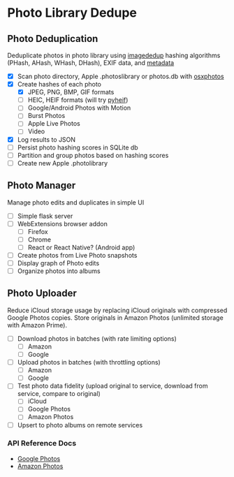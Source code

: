 # Photo Library Dedupe

## Photo Deduplication

Deduplicate photos in photo library using [imagededup](https://idealo.github.io/imagededup/) hashing algorithms (PHash, AHash, WHash, DHash), EXIF data, and [metadata](https://github.com/RhetTbull/osxmetadata)

- [x] Scan photo directory, Apple .photoslibrary or photos.db with [osxphotos](https://github.com/RhetTbull/osxphotos)
- [x] Create hashes of each photo
  - [x] JPEG, PNG, BMP, GIF formats
  - [ ] HEIC, HEIF formats (will try [pyheif](https://github.com/david-poirier-csn/pyheif))
  - [ ] Google/Android Photos with Motion
  - [ ] Burst Photos
  - [ ] Apple Live Photos
  - [ ] Video
- [x] Log results to JSON
- [ ] Persist photo hashing scores in SQLite db
- [ ] Partition and group photos based on hashing scores
- [ ] Create new Apple .photolibrary

## Photo Manager

Manage photo edits and duplicates in simple UI

- [ ] Simple flask server
- [ ] WebExtensions browser addon
  - [ ] Firefox
  - [ ] Chrome
  - [ ] React or React Native? (Android app)
- [ ] Create photos from Live Photo snapshots
- [ ] Display graph of Photo edits
- [ ] Organize photos into albums

## Photo Uploader

Reduce iCloud storage usage by replacing iCloud originals with compressed Google Photos copies. Store originals in Amazon Photos (unlimited storage with Amazon Prime).

- [ ] Download photos in batches (with rate limiting options)
  - [ ] Amazon
  - [ ] Google
- [ ] Upload photos in batches (with throttling options)
  - [ ] Amazon
  - [ ] Google
- [ ] Test photo data fidelity (upload original to service, download from service, compare to original)
  - [ ] iCloud
  - [ ] Google Photos
  - [ ] Amazon Photos
- [ ] Upsert to photo albums on remote services

### API Reference Docs

- [Google Photos](https://developers.google.com/photos/library/reference/rest)
- [Amazon Photos](https://developer.amazon.com/docs/amazon-drive/ad-restful-api-nodes.html)
